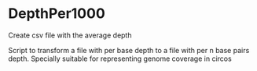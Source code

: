# DepthPer1000
Create csv file with the average depth

Script to transform a file with per base depth to a file with per n base pairs depth. 
Specially suitable for representing genome coverage in circos
